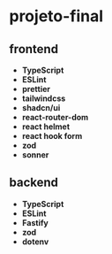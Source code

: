 # projeto-final

## frontend
- **TypeScript**
- **ESLint**
- **prettier**
- **tailwindcss**
- **shadcn/ui**
- **react-router-dom**
- **react helmet**
- **react hook form**
- **zod**
- **sonner**

## backend
- **TypeScript** 
- **ESLint**
- **Fastify**
- **zod**
- **dotenv**

